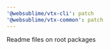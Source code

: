 ```yaml
---
'@websublime/vtx-cli': patch
'@websublime/vtx-common': patch
---
```


Readme files on root packages
